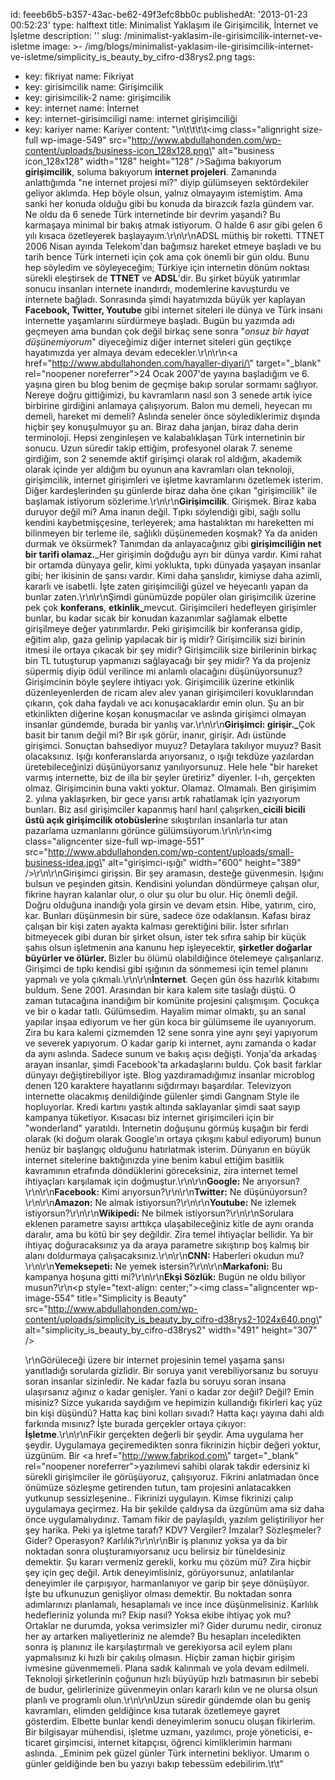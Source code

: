 id: feeeb6b5-b357-43ac-be62-49f3efc8bb0c
publishedAt: '2013-01-23 00:52:23'
type: halftext
title: Minimalist Yaklaşım ile Girişimcilik, İnternet ve İşletme
description: ''
slug: /minimalist-yaklasim-ile-girisimcilik-internet-ve-isletme
image: >-
  /img/blogs/minimalist-yaklasim-ile-girisimcilik-internet-ve-isletme/simplicity_is_beauty_by_cifro-d38rys2.png
tags:
  - key: fikriyat
    name: Fikriyat
  - key: girisimcilik
    name: Girişimcilik
  - key: girisimcilik-2
    name: girişimcilik
  - key: internet
    name: İnternet
  - key: internet-girisimciligi
    name: internet girişimciliği
  - key: kariyer
    name: Kariyer
content: "\n\t\t\t\t<img class=\"alignright size-full wp-image-549\" src=\"http://www.abdullahonden.com/wp-content/uploads/business-icon_128x128.png\" alt=\"business icon_128x128\" width=\"128\" height=\"128\" />Sağıma bakıyorum <strong>girişimcilik</strong>, soluma bakıyorum <strong>internet projeleri</strong>. Zamanında anlattığımda \"ne internet projesi mi?\" diyip gülümseyen sektördekiler geliyor aklımda. Hep böyle olsun, yalnız olmayayım istemiştim. Ama sanki her konuda olduğu gibi bu konuda da birazcık fazla gündem var. Ne oldu da 6 senede Türk internetinde bir devrim yaşandı? Bu karmaşaya minimal bir bakış atmak istiyorum. O halde 6 asır gibi gelen 6 yılı kısaca özetleyerek başlayayım.\r\n\r\nADSL müthiş bir roketti. TTNET 2006 Nisan ayında Telekom'dan bağımsız hareket etmeye başladı ve bu tarih bence Türk interneti için çok ama çok önemli bir gün oldu. Bunu hep söyledim ve söyleyeceğim; Türkiye için internetin dönüm noktası sürekli eleştirsek de <strong>TTNET</strong> ve <strong>ADSL</strong>'dir. Bu şirket büyük yatırımlar sonucu insanları internete inandırdı, modemlerine kavuşturdu ve internete bağladı. Sonrasında şimdi hayatımızda büyük yer kaplayan <strong>Facebook, Twitter, Youtube</strong> gibi internet siteleri ile dünya ve Türk insanı internette yaşamlarını sürdürmeye başladı. Bugün bu yazımda adı geçmeyen ama bundan çok değil birkaç sene sonra \"<em>onsuz bir hayat düşünemiyorum</em>\" diyeceğimiz diğer internet siteleri gün geçtikçe hayatımızda yer almaya devam edecekler.\r\n\r\n<a href=\"http://www.abdullahonden.com/hayaller-diyari/\" target=\"_blank\" rel=\"noopener noreferrer\">24 Ocak 2007</a>'de yayına başladığım ve 6. yaşına giren bu blog benim de geçmişe bakıp sorular sormamı sağlıyor. Nereye doğru gittiğimizi, bu kavramların nasıl son 3 senede artık iyice birbirine girdiğini anlamaya çalışıyorum. Balon mu demeli, heyecan mı demeli, hareket mi demeli? Aslında seneler önce söylediklerimiz dışında hiçbir şey konuşulmuyor şu an. Biraz daha janjan, biraz daha derin terminoloji. Hepsi zenginleşen ve kalabalıklaşan Türk internetinin bir sonucu. Uzun süredir takip ettiğim, profesyonel olarak 7. seneme girdiğim, son 2 senemde aktif girişimçi olarak rol aldığım, akademik olarak içinde yer aldığım bu oyunun ana kavramları olan teknoloji, girişimcilik, internet girişimleri ve işletme kavramlarını özetlemek isterim. Diğer kardeşlerinden şu günlerde biraz daha öne çıkan \"girişimcilik\" ile başlamak istiyorum sözlerime.\r\n\r\n<strong>Girişimcilik</strong>. Girişmek. Biraz kaba duruyor değil mi? Ama inanın değil. Tıpkı söylendiği gibi, sağlı sollu kendini kaybetmişçesine, terleyerek; ama hastalıktan mı hareketten mi bilinmeyen bir terleme ile, sağlıklı düşünemeden koşmak? Ya da aniden durmak ve öksürmek? Tanımdan da anlayacağınız gibi<strong> girişimciliğin net bir tarifi olamaz.</strong>\_Her girişimin doğduğu ayrı bir dünya vardır. Kimi rahat bir ortamda dünyaya gelir, kimi yoklukta, tıpkı dünyada yaşayan insanlar gibi; her ikisinin de şansı vardır. Kimi daha şanslıdır, kimiyse daha azimli, kararlı ve isabetli. İşte zaten girişimciliği güzel ve heyecanlı yapan da bunlar zaten.\r\n\r\nŞimdi günümüzde popüler olan girişimcilik üzerine pek çok <strong>konferans</strong>, <strong>etkinlik\_</strong>mevcut. Girişimcileri hedefleyen girişimler bunlar, bu kadar sıcak bir konudan kazanımlar sağlamak elbette girişilmeye değer yatırımlardır. Peki girişimcilik bir konferansa gidip, eğitim alıp, gaza gelinip yapılacak bir iş midir? Girişimcilik sizi birinin itmesi ile ortaya çıkacak bir şey midir? Girişimcilik size birilerinin birkaç bin TL tutuşturup yapmanızı sağlayacağı bir şey midir? Ya da projeniz süpermiş diyip ödül verilince mi anlamlı olacağını düşünüyorsunuz? Girişimcinin böyle şeylere ihtiyacı yok. Girişimcilik üzerine etkinlik düzenleyenlerden de ricam alev alev yanan girişimcileri kovuklarından çıkarın, çok daha faydalı ve acı konuşacaklardır emin olun. Şu an bir etkinlikten diğerine koşan konuşmacılar ve aslında girişimci olmayan insanlar gündemde, burada bir yanlış var.\r\n\r\n<strong>Girişimci: girişir.\_</strong>Çok basit bir tanım değil mi? Bir ışık görür, inanır, girişir. Adı üstünde girişimci. Sonuçtan bahsediyor muyuz? Detaylara takılıyor muyuz? Basit olacaksınız. Işığı konferanslarda arıyorsanız, o ışığı tekdüze yazılardan üretebileceğinizi düşünüyorsanız yanılıyorsunuz. Hele hele \"bir hareket varmış internette, biz de illa bir şeyler üretiriz\" diyenler. I-ıh, gerçekten olmaz. Girişimcinin buna vakti yoktur. Olamaz. Olmamalı. Ben girişimim 2. yılına yaklaşırken, bir gece yarısı artık rahatlamak için yazıyorum bunları. Biz asıl girişimciler kapanmış harıl harıl çalışırken\_<strong>cicili bicili üstü açık girişimcilik otobüsleri</strong>ne sıkıştırılan insanlarla tur atan pazarlama uzmanlarını görünce gülümsüyorum.\r\n\r\n<img class=\"aligncenter size-full wp-image-551\" src=\"http://www.abdullahonden.com/wp-content/uploads/small-business-idea.jpg\" alt=\"girişimci-ışığı\" width=\"600\" height=\"389\" />\r\n\r\nGirişimci girişsin. Bir şey aramasın, desteğe güvenmesin. Işığını bulsun ve peşinden gitsin. Kendisini yolundan döndürmeye çalışan olur, fikrine hayran kalanlar olur, o olur şu olur bu olur. Hiç önemli değil. Doğru olduğuna inandığı yola girsin ve devam etsin. Hibe, yatırım, ciro, kar. Bunları düşünmesin bir süre, sadece öze odaklansın. Kafası biraz çalışan bir kişi zaten ayakta kalması gerektiğini bilir. İster sıfırları bitmeyecek gibi duran bir şirket olsun, ister tek sıfıra sahip bir küçük şahıs olsun işletmenin ana kanunu hep işleyecektir, <strong>şirketler doğarlar büyürler ve ölürler. </strong>Bizler bu ölümü olabildiğince ötelemeye çalışanlarız. Girişimci de tıpkı kendisi gibi ışığının da sönmemesi için temel planını yapmalı ve yola çıkmalı.\r\n\r\n<strong>İnternet</strong>. Geçen gün öss hazırlık kitabımı buldum. Sene 2001. Arasından bir kara kalem site taslağı düştü. O zaman tutacağına inandığım bir komünite projesini çalışmışım. Çocukça ve bir o kadar tatlı. Gülümsedim. Hayalim mimar olmaktı, şu an sanal yapılar inşaa ediyorum ve her gün koca bir gülümseme ile uyanıyorum. Zira bu kara kalemi çizmemden 12 sene sonra yine aynı şeyi yapıyorum ve severek yapıyorum. O kadar garip ki internet, aynı zamanda o kadar da aynı aslında. Sadece sunum ve bakış açısı değişti. Yonja'da arkadaş arayan insanlar, şimdi Facebook'ta arkadaşlarını buldu. Çok basit farklar dünyayı değiştirebiliyor işte. Blog yazdıramadığımız insanlar microblog denen 120 karaktere hayatlarını sığdırmayı başardılar. Televizyon internette olacakmış denildiğinde gülenler şimdi Gangnam Style ile hopluyorlar. Kredi kartını yastık altında saklayanlar şimdi saat sayıp kampanya tüketiyor. Kısacası biz internet girişimcileri için bir \"wonderland\" yaratıldı. İnternetin doğuşunu görmüş kuşağın bir ferdi olarak (ki doğum olarak Google'ın ortaya çıkışını kabul ediyorum) bunun henüz bir başlangıç olduğunu hatırlatmak isterim. Dünyanın en büyük internet sitelerine baktığınızda yine benim kabul ettiğim basitlik kavramının etrafında döndüklerini göreceksiniz, zira internet temel ihtiyaçları karşılamak için doğmuştur.\r\n\r\n<strong>Google:</strong> Ne arıyorsun?\r\n\r\n<strong>Facebook:</strong> Kimi arıyorsun?\r\n\r\n<strong>Twitter:</strong> Ne düşünüyorsun?\r\n\r\n<strong>Amazon:</strong> Ne almak istiyorsun?\r\n\r\n<strong>Youtube:</strong> Ne izlemek istiyorsun?\r\n\r\n<strong>Wikipedi:</strong> Ne bilmek istiyorsun?\r\n\r\nSorulara eklenen parametre sayısı arttıkça ulaşabileceğiniz kitle de aynı oranda daralır, ama bu kötü bir şey değildir. Zira temel ihtiyaçlar bellidir. Ya bir ihtiyaç doğuracaksınız ya da araya parametre sıkıştırıp boş kalmış bir alanı doldurmaya çalışacaksınız.\r\n\r\n<strong>CNN:</strong> Haberleri okudun mu?\r\n\r\n<strong>Yemeksepeti:</strong> Ne yemek istersin?\r\n\r\n<strong>Markafoni:</strong> Bu kampanya hoşuna gitti mi?\r\n\r\n<strong>Ekşi Sözlük:</strong> Bugün ne oldu biliyor musun?\r\n<p style=\"text-align: center;\"><img class=\"aligncenter wp-image-554\" title=\"Simplicity is Beauty\" src=\"http://www.abdullahonden.com/wp-content/uploads/simplicity_is_beauty_by_cifro-d38rys2-1024x640.png\" alt=\"simplicity_is_beauty_by_cifro-d38rys2\" width=\"491\" height=\"307\" /></p>\r\nGörüleceği üzere bir internet projesinin temel yaşama şansı yanıtladığı sorularda gizlidir. Bir soruya yanıt verebiliyorsanız bu soruyu soran insanlar sizinledir. Ne kadar fazla bu soruyu soran insana ulaşırsanız ağınız o kadar genişler. Yani o kadar zor değil? Değil? Emin misiniz? Sizce yukarıda saydığım ve hepimizin kullandığı fikirleri kaç yüz bin kişi düşündü? Hatta kaç bini kolları sıvadı? Hatta kaçı yayına dahi aldı farkında mısınız? İşte burada gerçekler ortaya çıkıyor: <strong>İşletme</strong>.\r\n\r\nFikir gerçekten değerli bir şeydir. Ama uygulama her şeydir. Uygulamaya geçiremedikten sonra fikrinizin hiçbir değeri yoktur, üzgünüm. Bir <a href=\"http://www.fabrikod.com\" target=\"_blank\" rel=\"noopener noreferrer\">yazılımevi</a> sahibi olarak takdir edersiniz ki sürekli girişimciler ile görüşüyoruz, çalışıyoruz. Fikrini anlatmadan önce önümüze sözleşme getirenden tutun, tam projesini anlatacakken yutkunup sessizleşenine.. Fikrinizi uygulayın. Kimse fikrinizi çalıp uygulamaya geçirmez. Ha bir şekilde çaldıysa da üzgünüm ama siz daha önce uygulamalıydınız. Tamam fikir de paylaşıldı, yazılım geliştiriliyor her şey harika. Peki ya işletme tarafı? KDV? Vergiler? İmzalar? Sözleşmeler? Gider? Operasyon? Karlılık?\r\n\r\nBir iş planınız yoksa ya da bir noktadan sonra oluşturamıyorsanız ucu belirsiz bir tüneldesiniz demektir. Şu kararı vermeniz gerekli, korku mu çözüm mü? Zira hiçbir şey için geç değil. Artık deneyimlisiniz, görüyorsunuz, anlatılanlar deneyimler ile çarpışıyor, harmanlanıyor ve garip bir şeye dönüşüyor. İşte bu ufkunuzun genişliyor olması demektir. Bu noktadan sonra adımlarınızı planlamalı, hesaplamalı ve ince ince düşünmelisiniz. Karlılık hedefleriniz yolunda mı? Ekip nasıl? Yoksa ekibe ihtiyaç yok mu? Ortaklar ne durumda, yoksa verimsizler mi? Gider durumu nedir, cironuz her ay artarken maliyetleriniz ne alemde? Bu hesapları inceledikten sonra iş planınız ile karşılaştırmalı ve gerekiyorsa acil eylem planı yapmalısınız ki hızlı bir çakılış olmasın. Hiçbir zaman hiçbir girişim ivmesine güvenmemeli. Plana sadık kalınmalı ve yola devam edilmeli. Teknoloji şirketlerinin çoğunun hızlı büyüyüp hızlı batmasının bir sebebi de budur, gelirlerinize güvenmeyin onları kararlı kılın ve ne olursa olsun planlı ve programlı olun.\r\n\r\nUzun süredir gündemde olan bu geniş kavramları, elimden geldiğince kısa tutarak özetlemeye gayret gösterdim. Elbette bunlar kendi deneyimlerim sonucu oluşan fikirlerim. Bir bilgisayar mühendisi, işletme uzmanı, yazılımcı, proje yöneticisi, e-ticaret girşimcisi, internet kitapçısı, öğrenci kimliklerimin harmanı aslında. \_Eminim pek güzel günler Türk internetini bekliyor. Umarım o günler geldiğinde ben bu yazıyı bakıp tebessüm edebilirim.\t\t"
